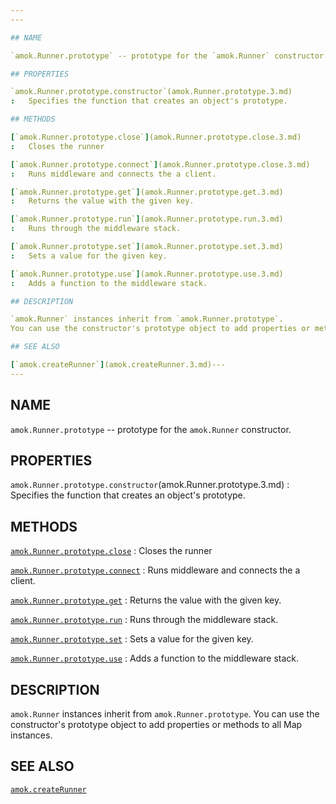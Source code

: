 ```yaml
---
---

## NAME

`amok.Runner.prototype` -- prototype for the `amok.Runner` constructor.

## PROPERTIES

`amok.Runner.prototype.constructor`(amok.Runner.prototype.3.md)
:   Specifies the function that creates an object's prototype.

## METHODS

[`amok.Runner.prototype.close`](amok.Runner.prototype.close.3.md)
:   Closes the runner

[`amok.Runner.prototype.connect`](amok.Runner.prototype.close.3.md)
:   Runs middleware and connects the a client.

[`amok.Runner.prototype.get`](amok.Runner.prototype.get.3.md)
:   Returns the value with the given key.

[`amok.Runner.prototype.run`](amok.Runner.prototype.run.3.md)
:   Runs through the middleware stack.

[`amok.Runner.prototype.set`](amok.Runner.prototype.set.3.md)
:   Sets a value for the given key.

[`amok.Runner.prototype.use`](amok.Runner.prototype.use.3.md)
:   Adds a function to the middleware stack.

## DESCRIPTION

`amok.Runner` instances inherit from `amok.Runner.prototype`.
You can use the constructor's prototype object to add properties or methods to all Map instances.

## SEE ALSO

[`amok.createRunner`](amok.createRunner.3.md)---
---
```


## NAME

`amok.Runner.prototype` -- prototype for the `amok.Runner` constructor.

## PROPERTIES

`amok.Runner.prototype.constructor`(amok.Runner.prototype.3.md)
:   Specifies the function that creates an object's prototype.

## METHODS

[`amok.Runner.prototype.close`](amok.Runner.prototype.close.3.md)
:   Closes the runner

[`amok.Runner.prototype.connect`](amok.Runner.prototype.close.3.md)
:   Runs middleware and connects the a client.

[`amok.Runner.prototype.get`](amok.Runner.prototype.get.3.md)
:   Returns the value with the given key.

[`amok.Runner.prototype.run`](amok.Runner.prototype.run.3.md)
:   Runs through the middleware stack.

[`amok.Runner.prototype.set`](amok.Runner.prototype.set.3.md)
:   Sets a value for the given key.

[`amok.Runner.prototype.use`](amok.Runner.prototype.use.3.md)
:   Adds a function to the middleware stack.

## DESCRIPTION

`amok.Runner` instances inherit from `amok.Runner.prototype`.
You can use the constructor's prototype object to add properties or methods to all Map instances.

## SEE ALSO

[`amok.createRunner`](amok.createRunner.3.md)